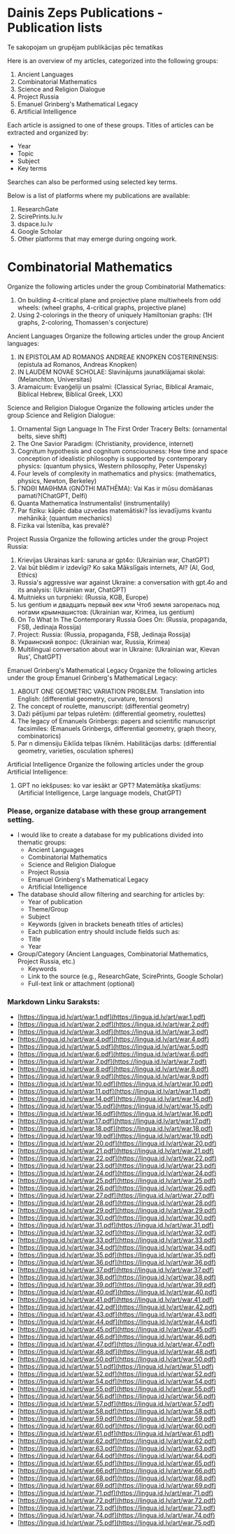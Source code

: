 # Dainis Zeps Publications - Publication lists
Te sakopojam un grupējam publikācijas pēc tematikas

Here is an overview of my articles, categorized into the following groups:
1) Ancient Languages
2) Combinatorial Mathematics
3) Science and Religion Dialogue
4) Project Russia
5) Emanuel Grinberg's Mathematical Legacy
6) Artificial Intelligence

Each article is assigned to one of these groups. Titles of articles can be extracted and organized by:
- Year
- Topic
- Subject
- Key terms

Searches can also be performed using selected key terms.

Below is a list of platforms where my publications are available:
1) ResearchGate
2) ScirePrints.lu.lv
3) dspace.lu.lv
4) Google Scholar
5) Other platforms that may emerge during ongoing work.


# Combinatorial Mathematics
Organize the following articles under the group Combinatorial Mathematics: 
1) On building 4-critical plane and projective plane multiwheels from odd wheels:​ 
    (wheel graphs, 4-critical graphs, projective plane)
2) Using 2-colorings in the theory of uniquely Hamiltonian graphs: 
    (1H graphs, 2-coloring, Thomassen's conjecture)

Ancient Languages
Organize the following articles under the group Ancient languages: 
1) IN EPISTOLAM AD ROMANOS ANDREAE KNOPKEN COSTERINENSIS​: 
    (epistula ad Romanos, Andreas Knopken)
2) IN LAUDEM NOVAE SCHOLAE: Slavinājums jaunatklājamai skolai​: 
    (Melanchton, Universitas)
3) Aramaicum: Evaņģeliji un psalmi: 
    (Classical Syriac, Biblical Aramaic, Biblical Hebrew, Biblical Greek, LXX)

 Science and Religion Dialogue
Organize the following articles under the group Science and Religion Dialogue: 
1) Ornamental Sign Language In The First Order Tracery Belts​:
    (ornamental belts, sieve shift)
2) The One Savior Paradigm:
    (Christianity, providence, internet)​
3) Cognitum hypothesis and cognitum consciousness: How time and space conception of idealistic philosophy is supported by contemporary physics​:
     (quantum physics, Western philosophy, Peter Uspensky)
4) Four levels of complexity in mathematics and physics​:
    (mathematics, physics, Newton, Berkeley)
5) ΓΝΩΘΙ ΜΑΘΗΜΑ (GNŌTHI MATHĒMA): Vai Kas ir mūsu domāšanas pamati?​
    (ChatGPT, Delfi)
6) Quanta Mathematica Instrumentalis!
    (instrumentalily)
7) Par fiziku: kāpēc daba uzvedas matemātiski? Īss ievadījums kvantu mehānikā:
    (quantum mechanics)
8) Fizika vai Īstenība, kas prevalē?

Project Russia
Organize the following articles under the group Project Russia: 
1) Krievijas Ukrainas karš: saruna ar gpt4o:
    (Ukrainian war, ChatGPT)
2) Vai būt blēdim ir izdevīgi? Ko saka Mākslīgais internets, AI?
    (AI, God, Ethics)
3) Russia's aggressive war against Ukraine: a conversation with gpt.4o and its analysis:
    (Ukrainian war, ChatGPT)
4) Muitnieks un turpnieki:
   (Russia, KGB, Europe)
5) Ius gentium и двадцать первый век или Чтоб земля загорелась под ногами крымнашистов:
    (Ukrainian war, Krimea, ius gentium)
6) On To What In The Contemporary Russia Goes On:
    (Russia, propaganda, FSB, Jedinaja Rossija)
7) Project: Russia:
    (Russia, propaganda, FSB, Jedinaja Rossija)
8) Украинский вопрос:
    (Ukrainian war, Russia, Krimea)
9) Multilingual conversation about war in Ukraine:
    (Ukrainian war, Kievan Rus', ChatGPT)

Emanuel Grinberg's Mathematical Legacy
Organize the following articles under the group Emanuel Grinberg's Mathematical Legacy:
1) ABOUT ONE GEOMETRIC VARIATION PROBLEM. Translation into English:
    (differential geometry, curvature, tensors)
2) The concept of roulette, manuscript:
    (differential geometry)
3) Daži pētījumi par telpas ruletēm:
    (differential geometry, roulettes)
4) The legacy of Emanuels Grinbergs: papers and scientific manuscript facsimiles:
    (Emanuels Grinbergs, differential geometry, graph theory, combinatorics)
5) Par n dimensiju Eiklīda telpas līknēm. Habilitācijas darbs:
    (differential geometry, varieties, osculation spheres)

Artificial Intelligence
Organize the following articles under the group Artificial Intelligence: 
1) GPT no iekšpuses: ko var iesākt ar GPT? Matemātiķa skatījums​:
    (Artificial Intelligence, Large language models, ChatGPT)

### Please, organize database with these group arrangement setting.
- I would like to create a database for my publications divided into thematic groups:
   - Ancient Languages
   - Combinatorial Mathematics
   - Science and Religion Dialogue
   - Project Russia
   - Emanuel Grinberg's Mathematical Legacy
   - Artificial Intelligence
- The database should allow filtering and searching for articles by:
   - Year of publication
   - Theme/Group
   - Subject
   - Keywords (given in brackets beneath titles of articles)
  - Each publication entry should include fields such as:
   - Title
   - Year
 - Group/Category (Ancient Languages, Combinatorial Mathematics, Project Russia, etc.)
   - Keywords
   - Link to the source (e.g., ResearchGate, ScirePrints, Google Scholar)
   - Full-text link or attachment (optional)


### Markdown Linku Saraksts:

  - [https://lingua.id.lv/art/war.1.pdf](https://lingua.id.lv/art/war.1.pdf)
  - [https://lingua.id.lv/art/war.2.pdf](https://lingua.id.lv/art/war.2.pdf)
  - [https://lingua.id.lv/art/war.3.pdf](https://lingua.id.lv/art/war.3.pdf)
  - [https://lingua.id.lv/art/war.4.pdf](https://lingua.id.lv/art/war.4.pdf)
  - [https://lingua.id.lv/art/war.5.pdf](https://lingua.id.lv/art/war.5.pdf)
  - [https://lingua.id.lv/art/war.6.pdf](https://lingua.id.lv/art/war.6.pdf)
  - [https://lingua.id.lv/art/war.7.pdf](https://lingua.id.lv/art/war.7.pdf)
  - [https://lingua.id.lv/art/war.8.pdf](https://lingua.id.lv/art/war.8.pdf)
  - [https://lingua.id.lv/art/war.9.pdf](https://lingua.id.lv/art/war.9.pdf)
  - [https://lingua.id.lv/art/war.10.pdf](https://lingua.id.lv/art/war.10.pdf)
  - [https://lingua.id.lv/art/war.11.pdf](https://lingua.id.lv/art/war.11.pdf)
  - [https://lingua.id.lv/art/war.14.pdf](https://lingua.id.lv/art/war.14.pdf)
  - [https://lingua.id.lv/art/war.15.pdf](https://lingua.id.lv/art/war.15.pdf)
  - [https://lingua.id.lv/art/war.16.pdf](https://lingua.id.lv/art/war.16.pdf)
  - [https://lingua.id.lv/art/war.17.pdf](https://lingua.id.lv/art/war.17.pdf)
  - [https://lingua.id.lv/art/war.18.pdf](https://lingua.id.lv/art/war.18.pdf)
  - [https://lingua.id.lv/art/war.19.pdf](https://lingua.id.lv/art/war.19.pdf)
  - [https://lingua.id.lv/art/war.20.pdf](https://lingua.id.lv/art/war.20.pdf)
  - [https://lingua.id.lv/art/war.21.pdf](https://lingua.id.lv/art/war.21.pdf)
  - [https://lingua.id.lv/art/war.22.pdf](https://lingua.id.lv/art/war.22.pdf)
  - [https://lingua.id.lv/art/war.23.pdf](https://lingua.id.lv/art/war.23.pdf)
  - [https://lingua.id.lv/art/war.24.pdf](https://lingua.id.lv/art/war.24.pdf)
  - [https://lingua.id.lv/art/war.25.pdf](https://lingua.id.lv/art/war.25.pdf)
  - [https://lingua.id.lv/art/war.26.pdf](https://lingua.id.lv/art/war.26.pdf)
  - [https://lingua.id.lv/art/war.27.pdf](https://lingua.id.lv/art/war.27.pdf)
  - [https://lingua.id.lv/art/war.28.pdf](https://lingua.id.lv/art/war.28.pdf)
  - [https://lingua.id.lv/art/war.29.pdf](https://lingua.id.lv/art/war.29.pdf)
  - [https://lingua.id.lv/art/war.30.pdf](https://lingua.id.lv/art/war.30.pdf)
  - [https://lingua.id.lv/art/war.31.pdf](https://lingua.id.lv/art/war.31.pdf)
  - [https://lingua.id.lv/art/war.32.pdf](https://lingua.id.lv/art/war.32.pdf)
  - [https://lingua.id.lv/art/war.33.pdf](https://lingua.id.lv/art/war.33.pdf)
  - [https://lingua.id.lv/art/war.34.pdf](https://lingua.id.lv/art/war.34.pdf)
  - [https://lingua.id.lv/art/war.35.pdf](https://lingua.id.lv/art/war.35.pdf)
  - [https://lingua.id.lv/art/war.36.pdf](https://lingua.id.lv/art/war.36.pdf)
  - [https://lingua.id.lv/art/war.37.pdf](https://lingua.id.lv/art/war.37.pdf)
  - [https://lingua.id.lv/art/war.38.pdf](https://lingua.id.lv/art/war.38.pdf)
  - [https://lingua.id.lv/art/war.39.pdf](https://lingua.id.lv/art/war.39.pdf)
  - [https://lingua.id.lv/art/war.40.pdf](https://lingua.id.lv/art/war.40.pdf)
  - [https://lingua.id.lv/art/war.41.pdf](https://lingua.id.lv/art/war.41.pdf)
  - [https://lingua.id.lv/art/war.42.pdf](https://lingua.id.lv/art/war.42.pdf)
  - [https://lingua.id.lv/art/war.43.pdf](https://lingua.id.lv/art/war.43.pdf)
  - [https://lingua.id.lv/art/war.44.pdf](https://lingua.id.lv/art/war.44.pdf)
  - [https://lingua.id.lv/art/war.45.pdf](https://lingua.id.lv/art/war.45.pdf)
  - [https://lingua.id.lv/art/war.46.pdf](https://lingua.id.lv/art/war.46.pdf)
  - [https://lingua.id.lv/art/war.47.pdf](https://lingua.id.lv/art/war.47.pdf)
  - [https://lingua.id.lv/art/war.48.pdf](https://lingua.id.lv/art/war.48.pdf)
  - [https://lingua.id.lv/art/war.50.pdf](https://lingua.id.lv/art/war.50.pdf)
  - [https://lingua.id.lv/art/war.51.pdf](https://lingua.id.lv/art/war.51.pdf)
  - [https://lingua.id.lv/art/war.52.pdf](https://lingua.id.lv/art/war.52.pdf)
  - [https://lingua.id.lv/art/war.54.pdf](https://lingua.id.lv/art/war.54.pdf)
  - [https://lingua.id.lv/art/war.55.pdf](https://lingua.id.lv/art/war.55.pdf)
  - [https://lingua.id.lv/art/war.56.pdf](https://lingua.id.lv/art/war.56.pdf)
  - [https://lingua.id.lv/art/war.57.pdf](https://lingua.id.lv/art/war.57.pdf)
  - [https://lingua.id.lv/art/war.58.pdf](https://lingua.id.lv/art/war.58.pdf)
  - [https://lingua.id.lv/art/war.59.pdf](https://lingua.id.lv/art/war.59.pdf)
  - [https://lingua.id.lv/art/war.60.pdf](https://lingua.id.lv/art/war.60.pdf)
  - [https://lingua.id.lv/art/war.61.pdf](https://lingua.id.lv/art/war.61.pdf)
  - [https://lingua.id.lv/art/war.62.pdf](https://lingua.id.lv/art/war.62.pdf)
  - [https://lingua.id.lv/art/war.63.pdf](https://lingua.id.lv/art/war.63.pdf)
  - [https://lingua.id.lv/art/war.64.pdf](https://lingua.id.lv/art/war.64.pdf)
  - [https://lingua.id.lv/art/war.65.pdf](https://lingua.id.lv/art/war.65.pdf)
  - [https://lingua.id.lv/art/war.66.pdf](https://lingua.id.lv/art/war.66.pdf)
  - [https://lingua.id.lv/art/war.68.pdf](https://lingua.id.lv/art/war.68.pdf)
  - [https://lingua.id.lv/art/war.69.pdf](https://lingua.id.lv/art/war.69.pdf)
  - [https://lingua.id.lv/art/war.71.pdf](https://lingua.id.lv/art/war.71.pdf)
  - [https://lingua.id.lv/art/war.72.pdf](https://lingua.id.lv/art/war.72.pdf)
  - [https://lingua.id.lv/art/war.73.pdf](https://lingua.id.lv/art/war.73.pdf)
  - [https://lingua.id.lv/art/war.74.pdf](https://lingua.id.lv/art/war.74.pdf)
  - [https://lingua.id.lv/art/war.75.pdf](https://lingua.id.lv/art/war.75.pdf)

